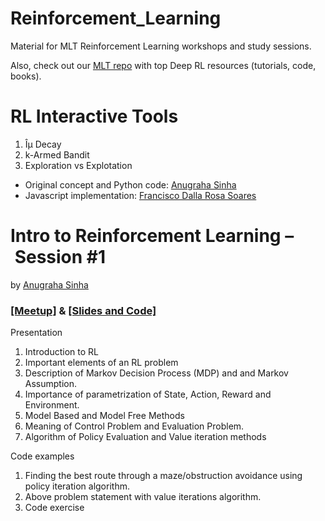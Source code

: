 # Reinforcement_Learning
Material for MLT Reinforcement Learning workshops and study sessions.

Also, check out our [MLT repo](https://github.com/Machine-Learning-Tokyo/Deep_Reinforcement_Learning) with top Deep RL resources (tutorials, code, books).


# RL Interactive Tools

1. Îµ Decay
2. k-Armed Bandit
3. Exploration vs Explotation

- Original concept and Python code: [Anugraha Sinha](https://twitter.com/anugrahasinha)
- Javascript implementation: [Francisco Dalla Rosa Soares](https://twitter.com/dallarosajp)


# Intro to Reinforcement Learning – Session #1

by [Anugraha Sinha](https://twitter.com/anugrahasinha)

### [[Meetup]](https://www.meetup.com/Machine-Learning-Tokyo/events/263347323/) & [[Slides and Code]](https://github.com/Machine-Learning-Tokyo/Reinforcement_Learning/tree/master/session%20%231)


Presentation
1. Introduction to RL
2. Important elements of an RL problem
3. Description of Markov Decision Process (MDP) and and Markov Assumption.
4. Importance of parametrization of State, Action, Reward and Environment.
5. Model Based and Model Free Methods
6. Meaning of Control Problem and Evaluation Problem.
7. Algorithm of Policy Evaluation and Value iteration methods

Code examples
1. Finding the best route through a maze/obstruction avoidance using policy iteration algorithm.
2. Above problem statement with value iterations algorithm.
3. Code exercise
